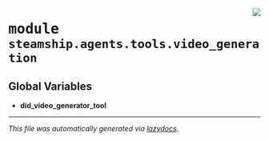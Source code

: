 <!-- markdownlint-disable -->

<a href="https://github.com/steamship-core/python-client/tree/main/src/steamship/agents/tools/video_generation/__init__.py#L0"><img align="right" style="float:right;" src="https://img.shields.io/badge/-source-cccccc?style=flat-square"></a>

# <kbd>module</kbd> `steamship.agents.tools.video_generation`




**Global Variables**
---------------
- **did_video_generator_tool**




---

_This file was automatically generated via [lazydocs](https://github.com/ml-tooling/lazydocs)._
